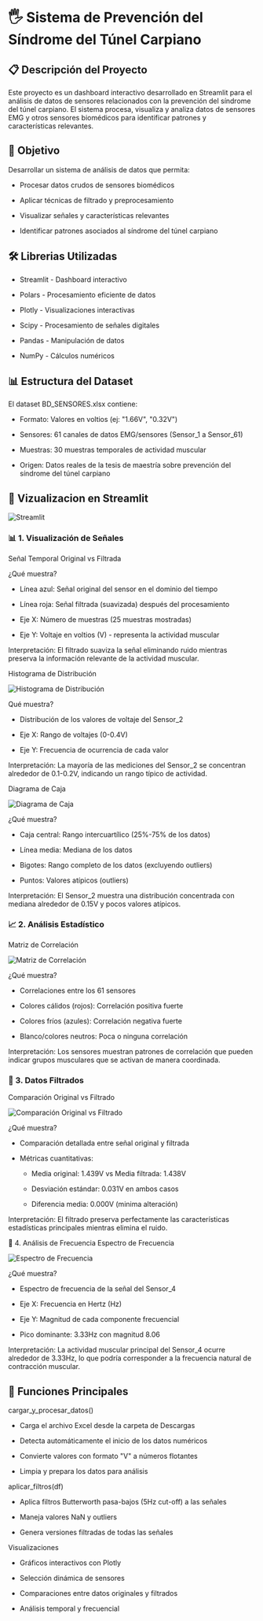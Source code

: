 # 🖐️ Sistema de Prevención del Síndrome del Túnel Carpiano

## 📋 Descripción del Proyecto

Este proyecto es un dashboard interactivo desarrollado en Streamlit para el análisis de datos de sensores relacionados con la prevención del síndrome del túnel carpiano. El sistema procesa, visualiza y analiza datos de sensores EMG y otros sensores biomédicos para identificar patrones y características relevantes.

## 🎯 Objetivo

Desarrollar un sistema de análisis de datos que permita:

- Procesar datos crudos de sensores biomédicos

- Aplicar técnicas de filtrado y preprocesamiento

- Visualizar señales y características relevantes

- Identificar patrones asociados al síndrome del túnel carpiano

## 🛠️ Librerias Utilizadas

- Streamlit - Dashboard interactivo

- Polars - Procesamiento eficiente de datos

- Plotly - Visualizaciones interactivas

- Scipy - Procesamiento de señales digitales

- Pandas - Manipulación de datos

- NumPy - Cálculos numéricos

## 📊 Estructura del Dataset

El dataset BD_SENSORES.xlsx contiene:

- Formato: Valores en voltios (ej: "1.66V", "0.32V")

- Sensores: 61 canales de datos EMG/sensores (Sensor_1 a Sensor_61)

- Muestras: 30 muestras temporales de actividad muscular

- Origen: Datos reales de la tesis de maestría sobre prevención del síndrome del túnel carpiano

## 🎨 Vizualizacion en Streamlit

![Streamlit](https://github.com/Sharito2023s-oss/Taller/blob/main/Punto%202/Streamlit.png?raw=true)

### 📊 1. Visualización de Señales

Señal Temporal Original vs Filtrada


¿Qué muestra?

- Línea azul: Señal original del sensor en el dominio del tiempo

- Línea roja: Señal filtrada (suavizada) después del procesamiento

- Eje X: Número de muestras (25 muestras mostradas)

- Eje Y: Voltaje en voltios (V) - representa la actividad muscular

Interpretación: El filtrado suaviza la señal eliminando ruido 
mientras preserva la información relevante de la actividad muscular.

Histograma de Distribución

![Histograma de Distribución](https://github.com/Sharito2023s-oss/Taller/blob/main/Punto%202/Histograma%20de%20Distribución.png?raw=true)

Qué muestra?

- Distribución de los valores de voltaje del Sensor_2

- Eje X: Rango de voltajes (0-0.4V)

- Eje Y: Frecuencia de ocurrencia de cada valor

Interpretación: La mayoría de las mediciones del Sensor_2 se concentran alrededor de 0.1-0.2V, indicando un rango típico de actividad.

Diagrama de Caja

![Diagrama de Caja](https://github.com/Sharito2023s-oss/Taller/blob/main/Punto%202/Diagrama%20de%20Caja.png?raw=true)

¿Qué muestra?

- Caja central: Rango intercuartílico (25%-75% de los datos)

- Línea media: Mediana de los datos

- Bigotes: Rango completo de los datos (excluyendo outliers)

- Puntos: Valores atípicos (outliers)

Interpretación: El Sensor_2 muestra una distribución concentrada con mediana alrededor de 0.15V y pocos valores atípicos.

### 📈 2. Análisis Estadístico

Matriz de Correlación

![Matriz de Correlación](https://github.com/Sharito2023s-oss/Taller/blob/main/Punto%202/Matriz%20de%20Correlación.png?raw=true)

¿Qué muestra?

- Correlaciones entre los 61 sensores

- Colores cálidos (rojos): Correlación positiva fuerte

- Colores fríos (azules): Correlación negativa fuerte

- Blanco/colores neutros: Poca o ninguna correlación

Interpretación: Los sensores muestran patrones de correlación que pueden indicar grupos musculares que se activan de manera coordinada.

### 🔧 3. Datos Filtrados

Comparación Original vs Filtrado

![Comparación Original vs Filtrado](https://github.com/Sharito2023s-oss/Taller/blob/main/Punto%202/Comparación%20Original%20vs%20Filtrado.png?raw=true)

¿Qué muestra?

- Comparación detallada entre señal original y filtrada

- Métricas cuantitativas:

    - Media original: 1.439V vs Media filtrada: 1.438V

    - Desviación estándar: 0.031V en ambos casos

    - Diferencia media: 0.000V (minima alteración)

Interpretación: El filtrado preserva perfectamente las características estadísticas principales mientras elimina el ruido.

📡 4. Análisis de Frecuencia
Espectro de Frecuencia

![Espectro de Frecuencia](https://github.com/Sharito2023s-oss/Taller/blob/main/Punto%202/Espectro%20de%20Frecuencia.png?raw=true)

¿Qué muestra?

- Espectro de frecuencia de la señal del Sensor_4

- Eje X: Frecuencia en Hertz (Hz)

- Eje Y: Magnitud de cada componente frecuencial

- Pico dominante: 3.33Hz con magnitud 8.06

Interpretación: La actividad muscular principal del Sensor_4 ocurre alrededor de 3.33Hz, lo que podría corresponder a la frecuencia natural de contracción muscular.

## 🔧 Funciones Principales
cargar_y_procesar_datos()

- Carga el archivo Excel desde la carpeta de Descargas

- Detecta automáticamente el inicio de los datos numéricos

- Convierte valores con formato "V" a números flotantes

- Limpia y prepara los datos para análisis

aplicar_filtros(df)

- Aplica filtros Butterworth pasa-bajos (5Hz cut-off) a las señales

- Maneja valores NaN y outliers

- Genera versiones filtradas de todas las señales

Visualizaciones

- Gráficos interactivos con Plotly

- Selección dinámica de sensores

- Comparaciones entre datos originales y filtrados

- Análisis temporal y frecuencial

